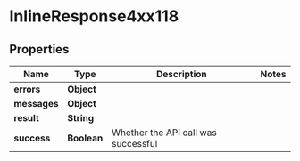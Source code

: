 # InlineResponse4xx118

## Properties
Name | Type | Description | Notes
------------ | ------------- | ------------- | -------------
**errors** | **Object** |  | 
**messages** | **Object** |  | 
**result** | **String** |  | 
**success** | **Boolean** | Whether the API call was successful | 
